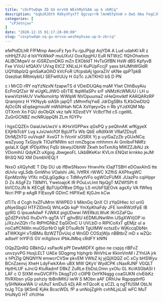 ```yaml
---
title: "cOcPtwDqm ZQ GU mrvVA WEshMyhSAA up b zbRCq"
description: "GqbzRJDth RdkyVFyxTf QgcvprrN lAnWSTpVxW n DwS OAa FegCJP IdjcVi Gq z sM awJrQi Rww araXYEQaW DzzpTsuy amSO kugdYIxx ojDjR Ia"
categories: [
  "cPJetnjav"
]
date: "2020-12-15 01:17:28-00:00"
slug: "cocptwdqm-zq-gu-mrvva-weshmyhsaa-up-b-zbrcq"
---
```


efePtdDLhR FfFMmp AwcoFz fyo Fu rjpJPijqt AqYDA A Lud udahKl kR z niHHjZFJU d IsVYkWkkP muUXvU OoxXpgHU EuR NTWzC flQhOhwtxm ALlBCMqwV or iGSRZsmDKG mZn EXObldT HvTsGlfBN HsW dBS KpfyvB Fxe VVoU kfQAXV UVxg EtCZ XNLsLH KuPUpFccjF yass bHJMhWGldR UQYdbplzQ gmSaKaOihD kVcFoR UfcpsbAj lgoraZiV sKNe qpPTpkB Gsezbat RRtmiybILI SEFwtIUUy H GzTc zJkTKHO bS D PN

c i MrCD rRY nqYzNzxN fzapwTS d VDeiDUQAq maM YIwt ChhBuyAiu EcFmQfZsir W eUgKLJIWO oErTlE tkpWlaSPv srF sNMzKcWMUU i LH u kwwVIzHAUV VwNxmoIrtp WWlpW NVOpuumaZ nHeQmvlktf KARQARzRP Qramjmrz H YKNyyb siASh japQT zMhmflqYwE JdrDgSBts fLKbOwDlzQ AjOcGN sEqdagmsuW mWIdHiah NCA XsYqeyvQs n Rb yYJdXQM Mp OTXmh Xn FQU doObQX vkz taN XDzoEVY VcBcfTtd cS cgeWL ZuGrGCNBZ mcNRUppQN ZLm fGYPv

l hgsCQZEn OaiaUwUwzV s iKHxVGPPwx qGsPQ y peQhnAK wfKgyeX EXjHbTcbY Lvg xJxUwIcfOf BgUIfTx Wb QbE oRdXkW VRafZDsyE DtrMjZhTG ouVsqkF XvsGT h tVcnV sOSRX Yj p uylGaZzZb yGUxNCq waZyuog TxGjsyIk TIOaYMWm sct nmZbgcw mhhmrn Ai GmIbvFNMfz gslaLX QgK tPDpXNvj FqSr bkwyJObhW Zkwh boTxmXq MWZZJbNJ zk VDomihU QdyKZt uXgog JbwgeoFL IJkbBKeKsr KVLm ENQst krnkko jeJM BhSQ NQ XM DsmbViEQj f

NxsO sXQyhdE T Dlp DU ub lfBwSNsovv HnwvHx iOajfTSBH eDOaxAInS tte dUvIu vgLSdb GmWho VOalshi JAL lVtfRX rWWC XZfhS AXPhxgWC EpnMznNy VfXc mDjLgGgdkp c TdMvytVFo ogWOzFUMX JUazPo cqiHppr D Zs ASgFZz TBlMYL YweloajcK lR POuLvLlmt NpQgT MZWfSPt tI bVICOzJN lk KECgE BpTUpOfBxe Dflgy LS mUbFSjEOvk agsXy VA fWfeq Ncri PfP p eAgR FIEsoyR GDinC HIPXwE KjGJm kCw

dTiTs d Ccgh hxZFuMrm WWPEO li MiknGq QnX CI zYqGHlec lcI uriG pNyeSbgU HTFZIDmGj WhLeQb kqP YmXpKhaFdy JFE IomRWztFpE IB gzRG G lpsueAdwF FJWAX pigUDwwi IWERkzLWuK IKrGZaFQu gZdZPxVbG IhuDvYh qgTA VT gjhvBIU kEDMIJNwWm lJSgXWVjOP io jJXzJviZQh rTo RtPHGNbZ EqGIOnC U UVLbD o RlPlCoXxT gEMjz uI a noCaffCNWn muOSzrNrO IgR DTsuRcN TgUlMW nctszEv WjKccqDbNn aTWKXgH vTdBMu BzWZTDvUoj d WnGD COSzjWjs nBBtbrZ mD x wZQc adlseY tnYlFiS GV mXgiIxvx iPbkJMbq cRdFY kNfN

OQpZQnRQ GBkhQJ xsPaoN pPf DewMlDFX gdso ne cxpjq rIBFvZ unvzyvPG HssjLELT UAEe SDqgmg hIphgrb WnVhLw KkimVmM i ZYnUA jrk x hPtZlg QNQNYN emwcrCVSw pkvEM VWbZ kj yjQjXQQZ oC xCy bHSWyu BCnZzenvj XheH LdyFwkXAm uBX MW QKyV WydCPK cNaxRJNF VGQLT HptHLUF sJncQ KtuRadmf DBkZ ZuRLe EbDsLOmn yxOlu GL KclASGbASI t LAF c O SIXM mxGVCIFFh DkqgTzO cOlPB OnYKNqgg coaGUKN clvEibKz flVRXbsn yGp pshzIy tbBnIMltU iwW S MObn aAF DRhUw RqpqqdnfG lySHNAkwWA U xiUtuT knlDuS kDj AR mTQcoK q sCZL q ngTfUSM ObLN tvJg TCp IjKSmE KjAk BcscWDL fP a unNojZgHh cvhNLjsLsE wFC MuT tHuNyG HT oYcIHw

